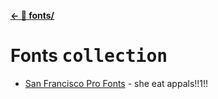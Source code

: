 **[← 📁 fonts/](https://github.com/AWeirdScratcher/directory/blob/main/README.md)**

# Fonts <kbd>collection</kbd>

- [San Francisco Pro Fonts](https://github.com/sahibjotsaggu/San-Francisco-Pro-Fonts/tree/master) - she eat appals!!1!!
